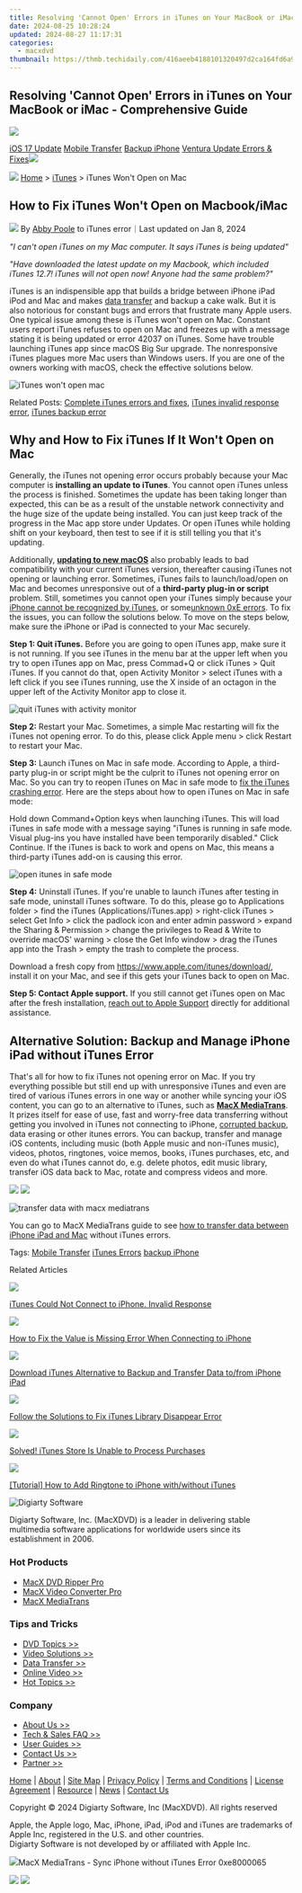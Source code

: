 ```yaml
---
title: Resolving 'Cannot Open' Errors in iTunes on Your MacBook or iMac - Comprehensive Guide
date: 2024-08-25 10:28:24
updated: 2024-08-27 11:17:31
categories:
  - macxdvd
thumbnail: https://thmb.techidaily.com/416aeeb4188101320497d2ca164fd6a9ed87803b69670867cf0671d294f1cd7b.jpg
---
```


## Resolving 'Cannot Open' Errors in iTunes on Your MacBook or iMac - Comprehensive Guide

[![](https://www.macxdvd.com/itunes/../image-style/new-seo/icon10.png)](https://tools.techidaily.com/macxdvd/products/)

[iOS 17 Update](https://tools.techidaily.com/macxdvd/products/) [Mobile Transfer](https://tools.techidaily.com/macxdvd/products/) [Backup iPhone](https://tools.techidaily.com/macxdvd/products/) [Ventura Update Errors & Fixes](https://tools.techidaily.com/macxdvd/products/)![](https://www.macxdvd.com/itunes/../mobile/article-image/hot.gif) 



![](https://www.macxdvd.com/itunes/../image-style/new-seo/icon7.png) [Home](https://tools.techidaily.com/macxdvd/products/) \> [iTunes](https://tools.techidaily.com/macxdvd/products/) \> iTunes Won't Open on Mac

## How to Fix iTunes Won't Open on Macbook/iMac



![](https://www.macxdvd.com/itunes/../image-style/new-seo/icon6.png) By [Abby Poole](https://www.linkedin.com/in/abby-poole-6822b0104/) to iTunes error｜Last updated on Jan 8, 2024

_"I can't open iTunes on my Mac computer. It says iTunes is being updated"_

_"Have downloaded the latest update on my Macbook, which included iTunes 12.7! iTunes will not open now! Anyone had the same problem?"_

iTunes is an indispensible app that builds a bridge between iPhone iPad iPod and Mac and makes [data transfer](https://tools.techidaily.com/macxdvd/products/) and backup a cake walk. But it is also notorious for constant bugs and errors that frustrate many Apple users. One typical issue among these is iTunes won't open on Mac. Constant users report iTunes refuses to open on Mac and freezes up with a message stating it is being updated or error 42037 on iTunes. Some have trouble launching iTunes app since macOS Big Sur upgrade. The nonresponsive iTunes plagues more Mac users than Windows users. If you are one of the owners working with macOS, check the effective solutions below. 

![iTunes won't open mac](https://www.macxdvd.com/itunes/article-image/itunes-not-opening.jpg)

Related Posts: [Complete iTunes errors and fixes](https://tools.techidaily.com/macxdvd/products/), [iTunes invalid response error](https://tools.techidaily.com/macxdvd/products/), [iTunes backup error](https://tools.techidaily.com/macxdvd/products/) 



## Why and How to Fix iTunes If It Won't Open on Mac 

Generally, the iTunes not opening error occurs probably because your Mac computer is **installing an update to iTunes**. You cannot open iTunes unless the process is finished. Sometimes the update has been taking longer than expected, this can be as a result of the unstable network connectivity and the huge size of the update being installed. You can just keep track of the progress in the Mac app store under Updates. Or open iTunes while holding shift on your keyboard, then test to see if it is still telling you that it's updating.

Additionally, **[updating to new macOS](https://tools.techidaily.com/macxdvd/products/)** also probably leads to bad compatibility with your current iTunes version, thereafter causing iTunes not opening or launching error. Sometimes, iTunes fails to launch/load/open on Mac and becomes unresponsive out of a **third-party plug-in or script** problem. Still, sometimes you cannot open your iTunes simply because your [iPhone cannot be recognized by iTunes](https://tools.techidaily.com/macxdvd/products/), or some[unknown 0xE errors](https://tools.techidaily.com/macxdvd/products/). To fix the issues, you can follow the solutions below. To move on the steps below, make sure the iPhone or iPad is connected to your Mac securely. 

**Step 1: Quit iTunes.** Before you are going to open iTunes app, make sure it is not running. If you see iTunes in the menu bar at the upper left when you try to open iTunes app on Mac, press Commad+Q or click iTunes > Quit iTunes. If you cannot do that, open Activity Monitor > select iTunes with a left click if you see iTunes running, use the X inside of an octagon in the upper left of the Activity Monitor app to close it. 

![quit iTunes with activity monitor](https://www.macxdvd.com/itunes/article-image/activity-monitor.jpg)

**Step 2:** Restart your Mac. Sometimes, a simple Mac restarting will fix the iTunes not opening error. To do this, please click Apple menu > click Restart to restart your Mac. 

**Step 3:** Launch iTunes on Mac in safe mode. According to Apple, a third-party plug-in or script might be the culprit to iTunes not opening error on Mac. So you can try to reopen iTunes on Mac in safe mode to [fix the iTunes crashing error](https://tools.techidaily.com/macxdvd/products/). Here are the steps about how to open iTunes on Mac in safe mode:

 Hold down Command+Option keys when launching iTunes. This will load iTunes in safe mode with a message saying "iTunes is running in safe mode. Visual plug-ins you have installed have been temporarily disabled." Click Continue. If the iTunes is back to work and opens on Mac, this means a third-party iTunes add-on is causing this error. 

![open itunes in safe mode](https://www.macxdvd.com/itunes/article-image/itunes-safe-mode.jpg)

**Step 4:** Uninstall iTunes. If you're unable to launch iTunes after testing in safe mode, uninstall iTunes software. To do this, please go to Applications folder > find the iTunes (Applications/iTunes.app) > right-click iTunes > select Get Info > click the padlock icon and enter admin password > expand the Sharing & Permission > change the privileges to Read & Write to override macOS' warning > close the Get Info window > drag the iTunes app into the Trash > empty the trash to complete the process. 

Download a fresh copy from <https://www.apple.com/itunes/download/>, install it on your Mac, and see if this gets your iTunes back to open on Mac. 

**Step 5: Contact Apple support.** If you still cannot get iTunes open on Mac after the fresh installation, [reach out to Apple Support](https://getsupport.apple.com/) directly for additional assistance. 



## Alternative Solution: Backup and Manage iPhone iPad without iTunes Error

That's all for how to fix iTunes not opening error on Mac. If you try everything possible but still end up with unresponsive iTunes and even are tired of various iTunes errors in one way or another while syncing your iOS content, you can go to an alternative to iTunes, such as [**MacX MediaTrans**](https://tools.techidaily.com/macxdvd/products/). It prizes itself for ease of use, fast and worry-free data transferring without getting you involved in iTunes not connecting to iPhone, [corrupted backup](https://tools.techidaily.com/macxdvd/products/), data erasing or other itunes errors. You can backup, transfer and manage iOS contents, including music (both Apple music and non-iTunes music), videos, photos, ringtones, voice memos, books, iTunes purchases, etc, and even do what iTunes cannot do, e.g. delete photos, edit music library, transfer iOS data back to Mac, rotate and compress videos and more. 

[![](https://www.macxdvd.com/itunes/../image-style/article-seo/d-mac.png)](https://tools.techidaily.com/macxdvd/products/) [![](https://www.macxdvd.com/itunes/../image-style/article-seo/d-win.png)](https://tools.techidaily.com/winxdvd/products/) 

![transfer data with macx mediatrans](https://www.macxdvd.com/itunes/../mobile/article-image/interface-1.png)

You can go to MacX MediaTrans guide to see [how to transfer data between iPhone iPad and Mac](https://tools.techidaily.com/macxdvd/products/) without iTunes errors.

 Tags: [Mobile Transfer](https://tools.techidaily.com/macxdvd/products/) [iTunes Errors](https://tools.techidaily.com/macxdvd/products/) [backup iPhone](https://tools.techidaily.com/macxdvd/products/) 



Related Articles

![](https://www.macxdvd.com/itunes/../image-style/new-seo/pic7.jpg)

[iTunes Could Not Connect to iPhone. Invalid Response](https://tools.techidaily.com/macxdvd/products/) 

![](https://www.macxdvd.com/itunes/../image-style/new-seo/pic6.jpg)

[How to Fix the Value is Missing Error When Connecting to iPhone](https://tools.techidaily.com/macxdvd/products/) 

![](https://www.macxdvd.com/itunes/../image-style/new-seo/pic5.jpg)

[Download iTunes Alternative to Backup and Transfer Data to/from iPhone iPad](https://tools.techidaily.com/macxdvd/products/) 

![](https://www.macxdvd.com/itunes/../image-style/new-seo/pic4.jpg)

[Follow the Solutions to Fix iTunes Library Disappear Error](https://tools.techidaily.com/macxdvd/products/) 

![](https://www.macxdvd.com/itunes/../image-style/new-seo/pic3.jpg)

[Solved! iTunes Store Is Unable to Process Purchases](https://tools.techidaily.com/macxdvd/products/)

![](https://www.macxdvd.com/itunes/../image-style/new-seo/pic2.jpg)

[\[Tutorial\] How to Add Ringtone to iPhone with/without iTunes](https://tools.techidaily.com/macxdvd/products/) 



![Digiarty Software](https://www.macxdvd.com/itunes/../icon/logo.png) 

Digiarty Software, Inc. (MacXDVD) is a leader in delivering stable multimedia software applications for worldwide users since its establishment in 2006.

### Hot Products

* [MacX DVD Ripper Pro](https://tools.techidaily.com/macxdvd/products/)
* [MacX Video Converter Pro](https://tools.techidaily.com/macxdvd/products/)
* [MacX MediaTrans](https://tools.techidaily.com/macxdvd/products/)

### Tips and Tricks

* [DVD Topics >>](https://tools.techidaily.com/macxdvd/products/)
* [Video Solutions >>](https://tools.techidaily.com/macxdvd/products/)
* [Data Transfer >>](https://tools.techidaily.com/macxdvd/products/)
* [Online Video >>](https://tools.techidaily.com/macxdvd/products/)
* [Hot Topics >>](https://tools.techidaily.com/macxdvd/products/)

### Company

* [About Us >>](https://tools.techidaily.com/macxdvd/products/)
* [Tech & Sales FAQ >>](https://tools.techidaily.com/macxdvd/products/)
* [User Guides >>](https://tools.techidaily.com/macxdvd/products/)
* [Contact Us >>](https://tools.techidaily.com/macxdvd/products/)
* [Partner >>](https://tools.techidaily.com/macxdvd/products/)



[Home](https://tools.techidaily.com/macxdvd/products/) | [About](https://tools.techidaily.com/macxdvd/products/) | [Site Map](https://tools.techidaily.com/macxdvd/products/) | [Privacy Policy](https://tools.techidaily.com/macxdvd/products/) | [Terms and Conditions](https://tools.techidaily.com/macxdvd/products/) | [License Agreement](https://tools.techidaily.com/macxdvd/products/) | [Resource](https://tools.techidaily.com/macxdvd/products/) | [News](https://tools.techidaily.com/macxdvd/products/) | [Contact Us](https://tools.techidaily.com/macxdvd/products/)

Copyright © 2024 Digiarty Software, Inc (MacXDVD). All rights reserved

Apple, the Apple logo, Mac, iPhone, iPad, iPod and iTunes are trademarks of Apple Inc, registered in the U.S. and other countries.  
Digiarty Software is not developed by or affiliated with Apple Inc.



![](https://www.macxdvd.com/itunes/../mediatrans/img/icon.png)MacX MediaTrans - Sync iPhone without iTunes Error 0xe8000065

[![](https://www.macxdvd.com/itunes/../image-style/new-seo/btn-mac-top.png)](https://tools.techidaily.com/macxdvd/products/) [![](https://www.macxdvd.com/itunes/../image-style/new-seo/btn-win-top.png)](https://tools.techidaily.com/winxdvd/products/)

<ins class="adsbygoogle"
     style="display:block"
     data-ad-format="autorelaxed"
     data-ad-client="ca-pub-7571918770474297"
     data-ad-slot="1223367746"></ins>



<ins class="adsbygoogle"
     style="display:block"
     data-ad-client="ca-pub-7571918770474297"
     data-ad-slot="8358498916"
     data-ad-format="auto"
     data-full-width-responsive="true"></ins>
